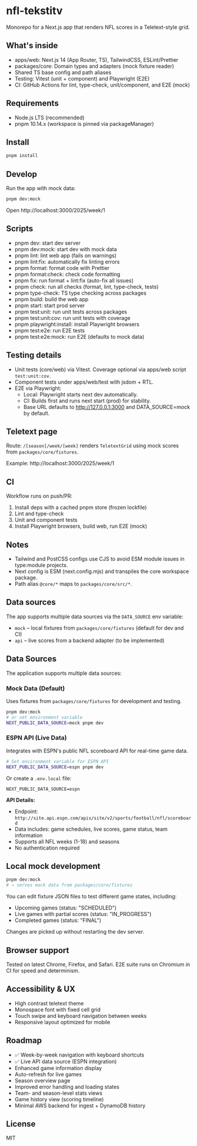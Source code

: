 # nfl-tekstitv

Monorepo for a Next.js app that renders NFL scores in a Teletext-style grid.

## What's inside

- apps/web: Next.js 14 (App Router, TS), TailwindCSS, ESLint/Prettier
- packages/core: Domain types and adapters (mock fixture reader)
- Shared TS base config and path aliases
- Testing: Vitest (unit + component) and Playwright (E2E)
- CI: GitHub Actions for lint, type-check, unit/component, and E2E (mock)

## Requirements

- Node.js LTS (recommended)
- pnpm 10.14.x (workspace is pinned via packageManager)

## Install

```bash
pnpm install
```

## Develop

Run the app with mock data:

```bash
pnpm dev:mock
```

Open http://localhost:3000/2025/week/1

## Scripts

- pnpm dev: start dev server
- pnpm dev:mock: start dev with mock data
- pnpm lint: lint web app (fails on warnings)
- pnpm lint:fix: automatically fix linting errors
- pnpm format: format code with Prettier
- pnpm format:check: check code formatting
- pnpm fix: run format + lint:fix (auto-fix all issues)
- pnpm check: run all checks (format, lint, type-check, tests)
- pnpm type-check: TS type checking across packages
- pnpm build: build the web app
- pnpm start: start prod server
- pnpm test:unit: run unit tests across packages
- pnpm test:unit:cov: run unit tests with coverage
- pnpm playwright:install: install Playwright browsers
- pnpm test:e2e: run E2E tests
- pnpm test:e2e:mock: run E2E (defaults to mock data)

## Testing details

- Unit tests (core/web) via Vitest. Coverage optional via apps/web script `test:unit:cov`.
- Component tests under apps/web/test with jsdom + RTL.
- E2E via Playwright:
  - Local: Playwright starts next dev automatically.
  - CI: Builds first and runs next start (prod) for stability.
  - Base URL defaults to http://127.0.0.1:3000 and DATA_SOURCE=mock by default.

## Teletext page

Route: `/[season]/week/[week]` renders `TeletextGrid` using mock scores from `packages/core/fixtures`.

Example: http://localhost:3000/2025/week/1

## CI

Workflow runs on push/PR:

1. Install deps with a cached pnpm store (frozen lockfile)
2. Lint and type-check
3. Unit and component tests
4. Install Playwright browsers, build web, run E2E (mock)

## Notes

- Tailwind and PostCSS configs use CJS to avoid ESM module issues in type:module projects.
- Next config is ESM (next.config.mjs) and transpiles the core workspace package.
- Path alias `@core/*` maps to `packages/core/src/*`.

## Data sources

The app supports multiple data sources via the `DATA_SOURCE` env variable:

- `mock` – local fixtures from `packages/core/fixtures` (default for dev and CI)
- `api` – live scores from a backend adapter (to be implemented)

## Data Sources

The application supports multiple data sources:

### Mock Data (Default)

Uses fixtures from `packages/core/fixtures` for development and testing.

```bash
pnpm dev:mock
# or set environment variable
NEXT_PUBLIC_DATA_SOURCE=mock pnpm dev
```

### ESPN API (Live Data)

Integrates with ESPN's public NFL scoreboard API for real-time game data.

```bash
# Set environment variable for ESPN API
NEXT_PUBLIC_DATA_SOURCE=espn pnpm dev
```

Or create a `.env.local` file:

```
NEXT_PUBLIC_DATA_SOURCE=espn
```

**API Details:**

- Endpoint: `http://site.api.espn.com/apis/site/v2/sports/football/nfl/scoreboard`
- Data includes: game schedules, live scores, game status, team information
- Supports all NFL weeks (1-18) and seasons
- No authentication required

## Local mock development

```bash
pnpm dev:mock
# → serves mock data from packages/core/fixtures
```

You can edit fixture JSON files to test different game states, including:

- Upcoming games (status: "SCHEDULED")
- Live games with partial scores (status: "IN_PROGRESS")
- Completed games (status: "FINAL")

Changes are picked up without restarting the dev server.

## Browser support

Tested on latest Chrome, Firefox, and Safari.
E2E suite runs on Chromium in CI for speed and determinism.

## Accessibility & UX

- High contrast teletext theme
- Monospace font with fixed cell grid
- Touch swipe and keyboard navigation between weeks
- Responsive layout optimized for mobile

## Roadmap

- ✅ Week-by-week navigation with keyboard shortcuts
- ✅ Live API data source (ESPN integration)
- Enhanced game information display
- Auto-refresh for live games
- Season overview page
- Improved error handling and loading states
- Team- and season-level stats views
- Game history view (scoring timeline)
- Minimal AWS backend for ingest + DynamoDB history

## License

MIT
